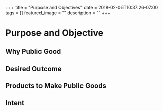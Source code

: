 +++
title =  "Purpose and Objectives"
date = 2018-02-06T10:37:26-07:00
tags = []
featured_image = ""
description = ""
+++

# Purpose and Objective

## Why Public Good

## Desired Outcome

## Products to Make Public Goods

## Intent